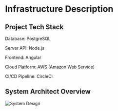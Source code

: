 # Infrastructure Description

## Project Tech Stack
Database: PostgreSQL

Server API: Node.js

Frontend: Angular

Cloud Platform: AWS (Amazon Web Service)

CI/CD Pipeline: CircleCI

## System Architect Overview

![System Design](https://user-images.githubusercontent.com/14368846/131787835-f774d3e7-6327-4b97-982d-7bf70d12acdb.JPG)

